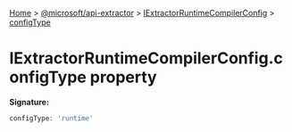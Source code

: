 [Home](./index) &gt; [@microsoft/api-extractor](./api-extractor.md) &gt; [IExtractorRuntimeCompilerConfig](./api-extractor.iextractorruntimecompilerconfig.md) &gt; [configType](./api-extractor.iextractorruntimecompilerconfig.configtype.md)

# IExtractorRuntimeCompilerConfig.configType property


**Signature:**
```javascript
configType: 'runtime'
```
